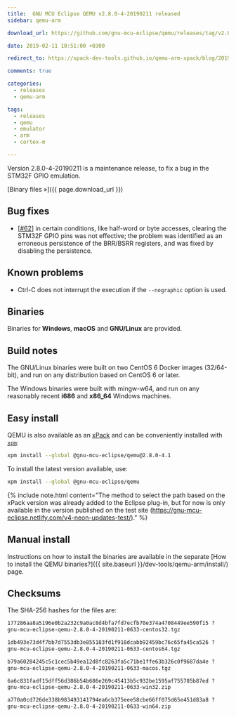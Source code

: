 ```yaml
---
title:  GNU MCU Eclipse QEMU v2.8.0-4-20190211 released
sidebar: qemu-arm

download_url: https://github.com/gnu-mcu-eclipse/qemu/releases/tag/v2.8.0-4-20190211/

date: 2019-02-11 10:51:00 +0300

redirect_to: https://xpack-dev-tools.github.io/qemu-arm-xpack/blog/2019/02/11/qemu-v2-8-0-4-20190211-released/

comments: true

categories:
  - releases
  - qemu-arm

tags:
  - releases
  - qemu
  - emulator
  - arm
  - cortex-m

---
```


Version 2.8.0-4-20190211 is a maintenance release, to fix a bug in the
STM32F GPIO emulation.

[Binary files »]({{ page.download_url }})

## Bug fixes

- [[#62](https://github.com/gnu-mcu-eclipse/qemu/issues/62)] in certain
  conditions, like half-word or byte accesses, clearing the STM32F GPIO pins
  was not effective; the problem was identified as an erroneous persistence
  of the BRR/BSRR registers, and was fixed by disabling the persistence.

## Known problems

- Ctrl-C does not interrupt the execution if the `--nographic` option is used.

## Binaries

Binaries for **Windows**, **macOS** and **GNU/Linux** are provided.

## Build notes

The GNU/Linux binaries were built on two CentOS 6 Docker images (32/64-bit),
and run on any distribution based on CentOS 6 or later.

The Windows binaries were built with mingw-w64, and run on any reasonably
recent **i686** and **x86_64** Windows machines.

## Easy install

QEMU is also available as an
[xPack](https://www.npmjs.com/package/@gnu-mcu-eclipse/qemu) and can be
conveniently installed with [`xpm`](https://www.npmjs.com/package/xpm):

```sh
xpm install --global @gnu-mcu-eclipse/qemu@2.8.0-4.1
```

To install the latest version available, use:

```sh
xpm install --global @gnu-mcu-eclipse/qemu
```

{% include note.html content="The method to select the path based on the xPack version was already added to the Eclipse plug-in, but for now is only available in the version published on the test site (https://gnu-mcu-eclipse.netlify.com/v4-neon-updates-test/)." %}

## Manual install

Instructions on how to install the binaries are available in the separate [How to install the QEMU binaries?]({{ site.baseurl }}/dev-tools/qemu-arm/install/) page.

## Checksums

The SHA-256 hashes for the files are:

```txt
177286aa8a5196e0b2a232c9a0ac8d4bfa7fd7ecfb70e374a4708449ee590f15 ?
gnu-mcu-eclipse-qemu-2.8.0-4-20190211-0633-centos32.tgz

1db493e73d4f7bb7d7553db3e855183fd1f918dcabb92459bc76c65fa45ca526 ?
gnu-mcu-eclipse-qemu-2.8.0-4-20190211-0633-centos64.tgz

b79a60284245c5c1cec5b49ea12d8fc8263fa5c71be1ffe63b326c0f9687da4e ?
gnu-mcu-eclipse-qemu-2.8.0-4-20190211-0633-macos.tgz

6a6c831fadf15dff56d386b54b686e269c45413b5c932be1595af755785b87ed ?
gnu-mcu-eclipse-qemu-2.8.0-4-20190211-0633-win32.zip

a770a0cd726de338b983493141794ea6cb375eee58cbe66ff075d65e451d83a8 ?
gnu-mcu-eclipse-qemu-2.8.0-4-20190211-0633-win64.zip
```
